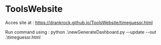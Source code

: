 # ToolsWebsite

Acces site at : https://drankrock.github.io/ToolsWebsite/timeguessr.html

Run command using : python .\newGenerateDashboard.py --update --out .\timeguessr.html